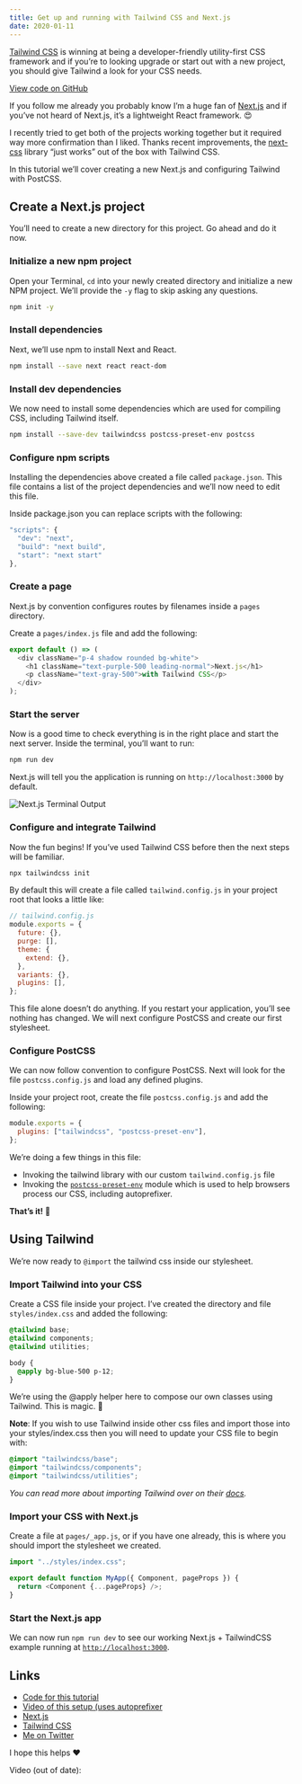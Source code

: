 ```yaml
---
title: Get up and running with Tailwind CSS and Next.js
date: 2020-01-11
---
```


[Tailwind CSS](https://tailwindcss.com/docs/what-is-tailwind/) is winning at being a developer-friendly utility-first CSS framework and if you’re to looking upgrade or start out with a new project, you should give Tailwind a look for your CSS needs.

[View code on GitHub](https://github.com/notrab/nextjs-tailwindcss-starter)

If you follow me already you probably know I’m a huge fan of [Next.js](https://nextjs.org) and if you’ve not heard of Next.js, it’s a lightweight React framework. 😍

I recently tried to get both of the projects working together but it required way more confirmation than I liked. Thanks recent improvements, the [next-css](https://github.com/zeit/next-plugins/tree/master/packages/next-css) library “just works” out of the box with Tailwind CSS.

In this tutorial we’ll cover creating a new Next.js and configuring Tailwind with PostCSS.

## Create a Next.js project

You’ll need to create a new directory for this project. Go ahead and do it now.

### Initialize a new npm project

Open your Terminal, `cd` into your newly created directory and initialize a new NPM project. We’ll provide the `-y` flag to skip asking any questions.

```bash
npm init -y
```

### Install dependencies

Next, we’ll use npm to install Next and React.

```bash
npm install --save next react react-dom
```

### Install dev dependencies

We now need to install some dependencies which are used for compiling CSS, including Tailwind itself.

```bash
npm install --save-dev tailwindcss postcss-preset-env postcss
```

### Configure npm scripts

Installing the dependencies above created a file called `package.json`. This file contains a list of the project dependencies and we’ll now need to edit this file.

Inside package.json you can replace scripts with the following:

```js
"scripts": {
  "dev": "next",
  "build": "next build",
  "start": "next start"
},
```

### Create a page

Next.js by convention configures routes by filenames inside a `pages` directory.

Create a `pages/index.js` file and add the following:

```js
export default () => (
  <div className="p-4 shadow rounded bg-white">
    <h1 className="text-purple-500 leading-normal">Next.js</h1>
    <p className="text-gray-500">with Tailwind CSS</p>
  </div>
);
```

### Start the server

Now is a good time to check everything is in the right place and start the next server. Inside the terminal, you’ll want to run:

```bash
npm run dev
```

Next.js will tell you the application is running on `http://localhost:3000` by default.

![Next.js Terminal Output](https://thepracticaldev.s3.amazonaws.com/i/65uh1pokjz2l2n85yksq.png)

### Configure and integrate Tailwind

Now the fun begins! If you’ve used Tailwind CSS before then the next steps will be familiar.

```bash
npx tailwindcss init
```

By default this will create a file called `tailwind.config.js` in your project root that looks a little like:

```js
// tailwind.config.js
module.exports = {
  future: {},
  purge: [],
  theme: {
    extend: {},
  },
  variants: {},
  plugins: [],
};
```

This file alone doesn’t do anything. If you restart your application, you’ll see nothing has changed. We will next configure PostCSS and create our first stylesheet.

### Configure PostCSS

We can now follow convention to configure PostCSS. Next will look for the file `postcss.config.js` and load any defined plugins.

Inside your project root, create the file `postcss.config.js` and add the following:

```js
module.exports = {
  plugins: ["tailwindcss", "postcss-preset-env"],
};
```

We’re doing a few things in this file:

- Invoking the tailwind library with our custom `tailwind.config.js` file
- Invoking the [`postcss-preset-env`](https://www.npmjs.com/package/postcss-preset-env) module which is used to help browsers process our CSS, including autoprefixer.

**That’s it!** 🎉

## Using Tailwind

We’re now ready to `@import` the tailwind css inside our stylesheet.

### Import Tailwind into your CSS

Create a CSS file inside your project. I’ve created the directory and file `styles/index.css` and added the following:

```css
@tailwind base;
@tailwind components;
@tailwind utilities;

body {
  @apply bg-blue-500 p-12;
}
```

We’re using the @apply helper here to compose our own classes using Tailwind. This is magic. 🎩

**Note**: If you wish to use Tailwind inside other css files and import those into your styles/index.css then you will need to update your CSS file to begin with:

```css
@import "tailwindcss/base";
@import "tailwindcss/components";
@import "tailwindcss/utilities";
```

_You can read more about importing Tailwind over on their [docs](https://tailwindcss.com/docs/installation#3-use-tailwind-in-your-css)._

### Import your CSS with Next.js

Create a file at `pages/_app.js`, or if you have one already, this is where you should import the stylesheet we created.

```js
import "../styles/index.css";

export default function MyApp({ Component, pageProps }) {
  return <Component {...pageProps} />;
}
```

### Start the Next.js app

We can now run `npm run dev` to see our working Next.js + TailwindCSS example running at [`http://localhost:3000`](http://localhost:3000/).

## Links

- [Code for this tutorial](https://github.com/notrab/nextjs-tailwindcss-starter)
- [Video of this setup (uses autoprefixer](https://youtu.be/Q5Z2U6a8T0g)
- [Next.js](https://github.com/zeit/next.js)
- [Tailwind CSS](https://tailwindcss.com/)
- [Me on Twitter](https://twitter.com/notrab)

I hope this helps ❤️

Video (out of date):

<YouTube youTubeId="Q5Z2U6a8T0g" />
